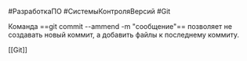 #РазработкаПО #СистемыКонтроляВерсий #Git

Команда ==git commit --ammend -m "сообщение"== позволяет не создавать новый коммит, а добавить файлы к последнему коммиту.

[[Git]]